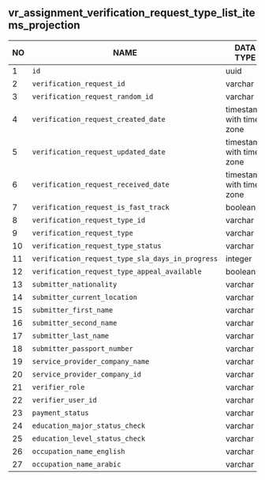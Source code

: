 
vr_assignment_verification_request_type_list_items_projection
----------------------------


NO | NAME | DATA TYPE | PK | FK | COMMENTS
---|------|-----------|----|----|-------------------
1|`id` | uuid | V |  | 
2|`verification_request_id` | varchar |  |  | 
3|`verification_request_random_id` | varchar |  |  | 
4|`verification_request_created_date` | timestamp with time zone |  |  | 
5|`verification_request_updated_date` | timestamp with time zone |  |  | 
6|`verification_request_received_date` | timestamp with time zone |  |  | 
7|`verification_request_is_fast_track` | boolean |  |  | 
8|`verification_request_type_id` | varchar |  |  | 
9|`verification_request_type` | varchar |  |  | 
10|`verification_request_type_status` | varchar |  |  | 
11|`verification_request_type_sla_days_in_progress` | integer |  |  | 
12|`verification_request_type_appeal_available` | boolean |  |  | 
13|`submitter_nationality` | varchar |  |  | 
14|`submitter_current_location` | varchar |  |  | 
15|`submitter_first_name` | varchar |  |  | 
16|`submitter_second_name` | varchar |  |  | 
17|`submitter_last_name` | varchar |  |  | 
18|`submitter_passport_number` | varchar |  |  | 
19|`service_provider_company_name` | varchar |  |  | 
20|`service_provider_company_id` | varchar |  |  | 
21|`verifier_role` | varchar |  |  | 
22|`verifier_user_id` | varchar |  |  | 
23|`payment_status` | varchar |  |  | 
24|`education_major_status_check` | varchar |  |  | 
25|`education_level_status_check` | varchar |  |  | 
26|`occupation_name_english` | varchar |  |  | 
27|`occupation_name_arabic` | varchar |  |  | 
